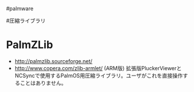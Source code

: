 #palmware

#圧縮ライブラリ


# PalmZLib

* http://palmzlib.sourceforge.net/
* http://www.copera.com/zlib-armlet/ (ARM版)
拡張版PluckerViewerとNCSyncで使用するPalmOS用圧縮ライブラリ。ユーザがこれを直接操作することはありません。



[](storage:PalmZLib/SysZLib.prc)

[](storage:PalmZLib/ArmSysZLib.prc)





